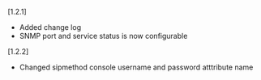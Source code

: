 [1.2.1]
  * Added change log
  * SNMP port and service status is now configurable

[1.2.2]
  * Changed sipmethod console username and password atttribute name
